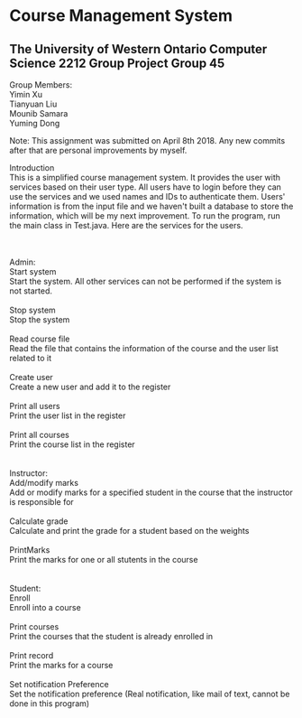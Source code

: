 Course Management System
============
The University of Western Ontario
Computer Science 2212 Group Project
Group 45
---------
Group Members:</br>
Yimin Xu</br>
Tianyuan Liu</br>
Mounib Samara</br>
Yuming Dong</br>

Note: This assignment was submitted on April 8th 2018. Any new commits after that are personal improvements by myself.
</br>

Introduction</br>
This is a simplified course management system. It provides the user with services based on their user type. All users have to login before they can use the services and we used names and IDs to authenticate them. Users' information is from the input file and we haven't built a database to store the information, which will be my next improvement. To run the program, run the main class in Test.java. Here are the services for the users.


</br></br>
Admin:</br>
	Start system</br>
	Start the system. All other services can not be performed if the system is not started.</br></br>
	Stop system</br>
	Stop the system</br></br>
	Read course file</br>
	Read the file that contains the information of the course and the user list related to it</br></br>
	Create user</br>
	Create a new user and add it to the register</br></br>
	Print all users</br>
	Print the user list in the register</br></br>
	Print all courses</br>
	Print the course list in the register</br></br></br>
Instructor:</br>
	Add/modify marks</br>
	Add or modify marks for a specified student in the course that the instructor is responsible for</br></br>
	Calculate grade</br>
	Calculate and print the grade for a student based on the weights</br></br>
	PrintMarks</br>
	Print the marks for one or all stutents in the course</br></br></br>
Student:</br>
	Enroll</br>
	Enroll into a course</br></br>
	Print courses</br>
	Print the courses that the student is already enrolled in</br></br>
	Print record</br>
	Print the marks for a course</br></br>
	Set notification Preference</br>
	Set the notification preference (Real notification, like mail of text, cannot be done in this program)</br></br>